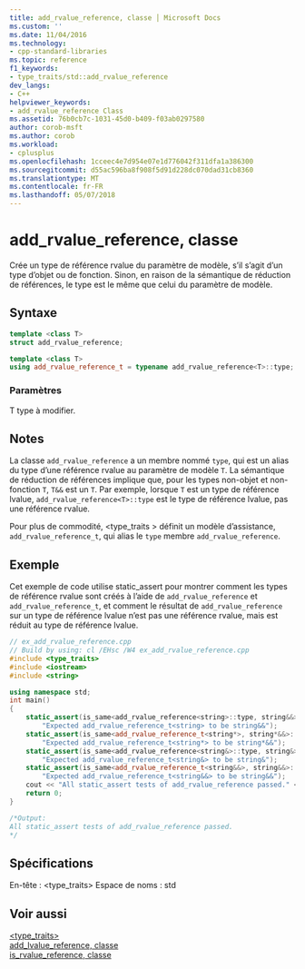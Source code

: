 ```yaml
---
title: add_rvalue_reference, classe │ Microsoft Docs
ms.custom: ''
ms.date: 11/04/2016
ms.technology:
- cpp-standard-libraries
ms.topic: reference
f1_keywords:
- type_traits/std::add_rvalue_reference
dev_langs:
- C++
helpviewer_keywords:
- add_rvalue_reference Class
ms.assetid: 76b0cb7c-1031-45d0-b409-f03ab0297580
author: corob-msft
ms.author: corob
ms.workload:
- cplusplus
ms.openlocfilehash: 1cceec4e7d954e07e1d776042f311dfa1a386300
ms.sourcegitcommit: d55ac596ba8f908f5d91d228dc070dad31cb8360
ms.translationtype: MT
ms.contentlocale: fr-FR
ms.lasthandoff: 05/07/2018
---
```

# <a name="addrvaluereference-class"></a>add_rvalue_reference, classe

Crée un type de référence rvalue du paramètre de modèle, s’il s’agit d’un type d’objet ou de fonction. Sinon, en raison de la sémantique de réduction de références, le type est le même que celui du paramètre de modèle.

## <a name="syntax"></a>Syntaxe

```cpp
template <class T>
struct add_rvalue_reference;

template <class T>
using add_rvalue_reference_t = typename add_rvalue_reference<T>::type;
```

### <a name="parameters"></a>Paramètres

T type à modifier.

## <a name="remarks"></a>Notes

La classe `add_rvalue_reference` a un membre nommé `type`, qui est un alias du type d’une référence rvalue au paramètre de modèle `T`. La sémantique de réduction de références implique que, pour les types non-objet et non-fonction `T`, `T&&` est un `T`. Par exemple, lorsque `T` est un type de référence lvalue, `add_rvalue_reference<T>::type` est le type de référence lvalue, pas une référence rvalue.

Pour plus de commodité, \<type_traits > définit un modèle d’assistance, `add_rvalue_reference_t`, qui alias le `type` membre `add_rvalue_reference`.

## <a name="example"></a>Exemple

Cet exemple de code utilise static_assert pour montrer comment les types de référence rvalue sont créés à l’aide de `add_rvalue_reference` et `add_rvalue_reference_t`, et comment le résultat de `add_rvalue_reference` sur un type de référence lvalue n’est pas une référence rvalue, mais est réduit au type de référence lvalue.

```cpp
// ex_add_rvalue_reference.cpp
// Build by using: cl /EHsc /W4 ex_add_rvalue_reference.cpp
#include <type_traits>
#include <iostream>
#include <string>

using namespace std;
int main()
{
    static_assert(is_same<add_rvalue_reference<string>::type, string&&>::value,
        "Expected add_rvalue_reference_t<string> to be string&&");
    static_assert(is_same<add_rvalue_reference_t<string*>, string*&&>::value,
        "Expected add_rvalue_reference_t<string*> to be string*&&");
    static_assert(is_same<add_rvalue_reference<string&>::type, string&>::value,
        "Expected add_rvalue_reference_t<string&> to be string&");
    static_assert(is_same<add_rvalue_reference_t<string&&>, string&&>::value,
        "Expected add_rvalue_reference_t<string&&> to be string&&");
    cout << "All static_assert tests of add_rvalue_reference passed." << endl;
    return 0;
}

/*Output:
All static_assert tests of add_rvalue_reference passed.
*/
```

## <a name="requirements"></a>Spécifications

En-tête : <type_traits> Espace de noms : std

## <a name="see-also"></a>Voir aussi

[<type_traits>](../standard-library/type-traits.md)<br/>
[add_lvalue_reference, classe](../standard-library/add-lvalue-reference-class.md)<br/>
[is_rvalue_reference, classe](../standard-library/is-rvalue-reference-class.md)<br/>
